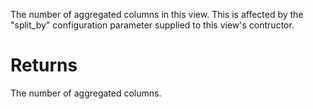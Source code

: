 The number of aggregated columns in this view. This is affected by the "split_by" configuration parameter supplied to this view's contructor.

# Returns

The number of aggregated columns.
